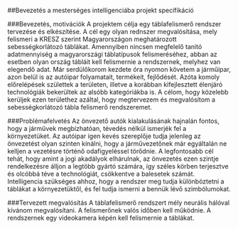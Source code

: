 
##Bevezetés a mesterséges intelligenciába projekt specifikáció

###Bevezetés, motivációk
A projektem célja egy táblafelismerő rendszer tervezése és elkészítése. A cél egy olyan rednszer megvalósítása, mely felismeri a KRESZ szerint Magyarországon meghatározott sebességkorlátozó táblákat. Amennyiben nincsen megfelelő tanító adatmennyiség a magyarországi táblatípusok felismeréséhez, abban az esetben olyan ország tábláit kell felismernie a rendszernek, melyhez van elegendő adat. 
Már serdülőkorom kezdete óra nyomon követem a járműipar, azon belül is az autóipar folyamatait, termékeit, fejlődését. Azóta komoly előrelépések születtek a területen, illetve a korábban kifejlesztett élenjáró technológiák bekerültek az alsóbb kategóriákba is. A célom, hogy közelebb kerüljek ezen területhez azáltal, hogy megtervezem és megvalósítom a sebességkorlátozó tábla felismerő rendszeremet. 

###Problémafelvetés
Az önvezető autók kialakulásának hajnalán fontos, hogy a járművek megbízhatóan, tévedés nélkül ismerjék fel a környezetüket. Az autóipar igen kevés szereplője tudja jelenleg az önvezetést olyan szinten kínálni, hogy a járművezetőnek már egyáltalán ne kelljen a vezetésre történő odafigyeléssel törődnie. A legfontosabb cél tehát, hogy amint a jogi akadályok elhárulnak, az önvezetés ezen szintje rendelkezésre álljon a legtöbb gyártó számára, így széles körben terjesztve és olcóbbá téve a technológiát, csökkentve a balesetek számát. 
Intelligencia szükséges ahhoz, hogy a rendszer meg tudja különböztetni a táblákat a környezetüktől, és fel tudja ismerni a bennük lévő szimbólumokat.  

###Tervezett megvalósítás
A táblafelismerő rendszert mély neurális hálóval kívánom megvalósítani. A felismerőnek valós időben kell működnie. A rendszernek egy videokamera képén kell felismernie a táblákat. 


